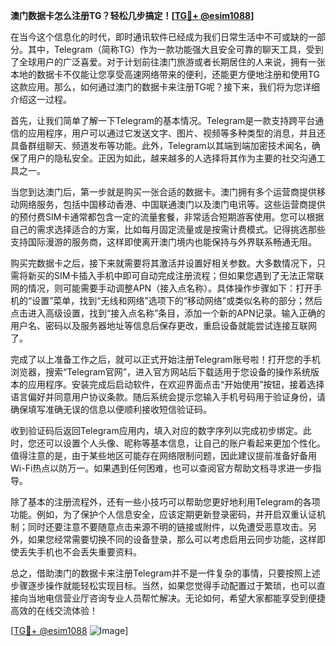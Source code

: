**澳门数据卡怎么注册TG？轻松几步搞定！[[TG💪+ @esim1088](https://t.me/s/esim1088)]**

在当今这个信息化的时代，即时通讯软件已经成为我们日常生活中不可或缺的一部分。其中，Telegram（简称TG）作为一款功能强大且安全可靠的聊天工具，受到了全球用户的广泛喜爱。对于计划前往澳门旅游或者长期居住的人来说，拥有一张本地的数据卡不仅能让您享受高速网络带来的便利，还能更方便地注册和使用TG这款应用。那么，如何通过澳门的数据卡来注册TG呢？接下来，我们将为您详细介绍这一过程。

首先，让我们简单了解一下Telegram的基本情况。Telegram是一款支持跨平台通信的应用程序，用户可以通过它发送文字、图片、视频等多种类型的消息，并且还具备群组聊天、频道发布等功能。此外，Telegram以其端到端加密技术闻名，确保了用户的隐私安全。正因为如此，越来越多的人选择将其作为主要的社交沟通工具之一。

当您到达澳门后，第一步就是购买一张合适的数据卡。澳门拥有多个运营商提供移动网络服务，包括中国移动香港、中国联通澳门以及澳门电讯等。这些运营商提供的预付费SIM卡通常都包含一定的流量套餐，非常适合短期游客使用。您可以根据自己的需求选择适合的方案，比如每月固定流量或是按需计费模式。记得挑选那些支持国际漫游的服务商，这样即使离开澳门境内也能保持与外界联系畅通无阻。

购买完数据卡之后，接下来就需要将其激活并设置好相关参数。大多数情况下，只需将新买的SIM卡插入手机中即可自动完成注册流程；但如果您遇到了无法正常联网的情况，则可能需要手动调整APN（接入点名称）。具体操作步骤如下：打开手机的“设置”菜单，找到“无线和网络”选项下的“移动网络”或类似名称的部分；然后点击进入高级设置，找到“接入点名称”条目，添加一个新的APN记录。输入正确的用户名、密码以及服务器地址等信息后保存更改，重启设备就能尝试连接互联网了。

完成了以上准备工作之后，就可以正式开始注册Telegram账号啦！打开您的手机浏览器，搜索“Telegram官网”，进入官方网站后下载适用于您设备的操作系统版本的应用程序。安装完成后启动软件，在欢迎界面点击“开始使用”按钮，接着选择语言偏好并同意用户协议条款。随后系统会提示您输入手机号码用于验证身份，请确保填写准确无误的信息以便顺利接收短信验证码。

收到验证码后返回Telegram应用内，填入对应的数字序列以完成初步绑定。此时，您还可以设置个人头像、昵称等基本信息，让自己的账户看起来更加个性化。值得注意的是，由于某些地区可能存在网络限制问题，因此建议提前准备好备用Wi-Fi热点以防万一。如果遇到任何困难，也可以查阅官方帮助文档寻求进一步指导。

除了基本的注册流程外，还有一些小技巧可以帮助您更好地利用Telegram的各项功能。例如，为了保护个人信息安全，应该定期更新登录密码，并开启双重认证机制；同时还要注意不要随意点击来源不明的链接或附件，以免遭受恶意攻击。另外，如果您经常需要切换不同的设备登录，那么可以考虑启用云同步功能，这样即使丢失手机也不会丢失重要资料。

总之，借助澳门的数据卡来注册Telegram并不是一件复杂的事情，只要按照上述步骤逐步操作就能轻松实现目标。当然，如果您觉得手动配置过于繁琐，也可以直接向当地电信营业厅咨询专业人员帮忙解决。无论如何，希望大家都能享受到便捷高效的在线交流体验！

[[TG💪+ @esim1088](https://t.me/s/esim1088) ![Image](https://i.postimg.cc/4NQfJmqS/Snipaste-2025-05-13-00-14-12.png)]